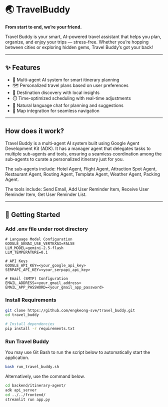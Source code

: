 # 🌏 TravelBuddy

**From start to end, we’re your friend.**

Travel Buddy is your smart, AI-powered travel assistant that helps you plan, organize, and enjoy your trips — stress-free. Whether you’re hopping between cities or exploring hidden gems, Travel Buddy’s got your back!

---

## ✨ Features

- 🧠 Multi-agent AI system for smart itinerary planning
- 🗺️ Personalized travel plans based on user preferences
- 🧳 Destination discovery with local insights
- ⏱️ Time-optimized scheduling with real-time adjustments
- 💬 Natural language chat for planning and suggestions
- 📍 Map integration for seamless navigation

---

## How does it work?

Travel Buddy is a multi-agent AI system built using Google Agent Development Kit (ADK). It has a manager agent that delegates tasks to multiple sub-agents and tools, ensuring a seamless coordination among the sub-agents to curate a personalized itinerary just for you. 

The sub-agents include: Hotel Agent, Flight Agent, Attraction Spot Agent, Restaurant Agent, Routing Agent, Template Agent, Weather Agent, Packing Agent.

The tools include: Send Email, Add User Reminder Item, Receive User Reminder Item, Get User Reminder List.

---

## 🚀 Getting Started

### Add .env file under root directory
```.env
# Language Model Configuration
GOOGLE_GENAI_USE_VERTEXAI=FALSE
LLM_MODEL=gemini-2.5-flash
LLM_TEMPERATURE=0.1

# API Keys
GOOGLE_API_KEY=<your_google_api_key>
SERPAPI_API_KEY=<your_serpapi_api_key>

# Email (SMTP) Configuration
EMAIL_ADDRESS=<your_gmail_address>
EMAIL_APP_PASSWORD=<your_gmail_app_password>
```

### Install Requirements

```bash
git clone https://github.com/engkeong-sve/travel_buddy.git
cd travel_buddy

# Install dependencies
pip install -r requirements.txt
```

### Run Travel Buddy

You may use Git Bash to run the script below to automatically start the application.

```bash
bash run_travel_buddy.sh
```

Alternatively, use the command below.
```bash
cd backend/itinerary-agent/
adk api_server
cd ../../frontend/
streamlit run app.py
```